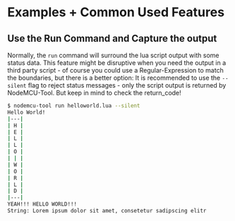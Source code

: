 Examples + Common Used Features
===============================

Use the Run Command and Capture the output
------------------------------------------

Normally, the `run` command will surround the lua script output with some status data. 
This feature might be disruptive when you need the output in a third party script - of course you could use a Regular-Expression to match the boundaries, but there is a better option:
It is recommended to use the `--silent` flag to reject status messages - only the script output is returned by NodeMCU-Tool. But keep in mind to check the return_code!

```bash
$ nodemcu-tool run helloworld.lua --silent
Hello World!
|---|
| H |
| E |
| L |
| L |
| O |
| | |
| W |
| O |
| R |
| L |
| D |
|---|
YEAH!!! HELLO WORLD!!!
String: Lorem ipsum dolor sit amet, consetetur sadipscing elitr
```